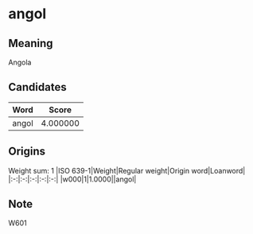 # angol

## Meaning

Angola

## Candidates

|Word|Score|
|:-:|:-:|
|angol|4.000000|

## Origins

Weight sum: 1
|ISO 639-1|Weight|Regular weight|Origin word|Loanword|
|:-:|:-:|:-:|:-:|:-:|
|w000|1|1.0000||angol|

## Note

W601
